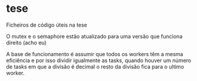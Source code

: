 # tese
Ficheiros de código úteis na tese

O mutex e o semaphore estão atualizado para uma versão que funciona direito (acho eu)

A base de funcionamento é assumir que todos os workers têm a mesma eficiência e por isso dividir igualmente as tasks, quando houver um número de tasks em que a divisão é decimal o resto da divisão fica para o ultimo worker.
